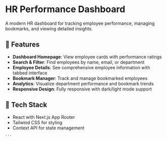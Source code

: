 # HR Performance Dashboard

A modern HR dashboard for tracking employee performance, managing bookmarks, and viewing detailed insights.

## 🚀 Features

- **Dashboard Homepage**: View employee cards with performance ratings
- **Search & Filter**: Find employees by name, email, or department
- **Employee Details**: See comprehensive employee information with tabbed interface
- **Bookmark Manager**: Track and manage bookmarked employees
- **Analytics**: Visualize department performance and bookmark trends
- **Responsive Design**: Fully responsive with dark/light mode support

## 🔧 Tech Stack

- React with Next.js App Router
- Tailwind CSS for styling
- Context API for state management
<!-- - Chart.js for analytics visualization -->
<!-- - Client and server-side data fetching -->

    ```